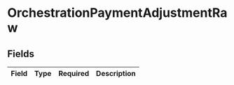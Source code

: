# OrchestrationPaymentAdjustmentRaw


## Fields

| Field       | Type        | Required    | Description |
| ----------- | ----------- | ----------- | ----------- |